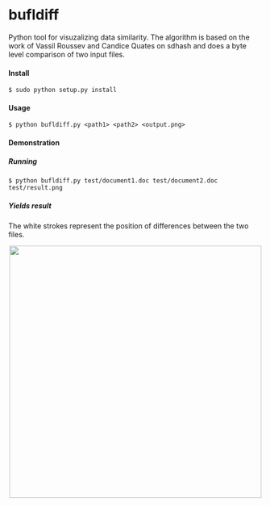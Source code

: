 bufldiff
========

Python tool for visuzalizing data similarity. The algorithm is based on the work of Vassil Roussev and Candice Quates on sdhash and does a byte level comparison of two input files.

#### Install

<pre><code>$ sudo python setup.py install</code></pre>

#### Usage

<pre><code>$ python bufldiff.py &lt;path1> &lt;path2> &lt;output.png></code></pre>

#### Demonstration

##### Running
<pre><code>$ python bufldiff.py test/document1.doc test/document2.doc test/result.png</code></pre>

##### Yields result

The white strokes represent the position of differences between the two files.

<div align="center"><img src="https://raw.github.com/pcbje/bufldiff/master/test/output.png" width="500"/></div>

